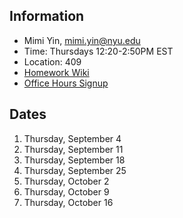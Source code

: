 ## Information

* Mimi Yin, mimi.yin@nyu.edu
* Time: Thursdays 12:20-2:50PM EST
* Location: 409
* [Homework Wiki](https://github.com/ITPNYU/ICM-2025-Code/wiki/Homework-Mimi-02)
* [Office Hours Signup](https://calendar.app.google/ZNgeTMujQKz1QyJR7)

## Dates

1. Thursday, September 4
2. Thursday, September 11
3. Thursday, September 18
4. Thursday, September 25
5. Thursday, October 2
6. Thursday, October 9
7. Thursday, October 16

